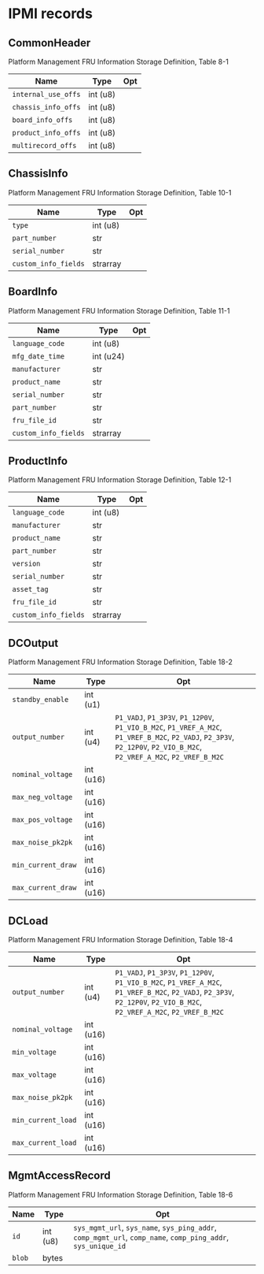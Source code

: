 
# IPMI records


## CommonHeader
Platform Management FRU Information Storage Definition, Table 8-1

|Name                     |Type                |Opt                                                         
|-------------------------|--------------------|------------------------------------------------------------|
|`internal_use_offs`      |int (u8)            |                                                            |
|`chassis_info_offs`      |int (u8)            |                                                            |
|`board_info_offs`        |int (u8)            |                                                            |
|`product_info_offs`      |int (u8)            |                                                            |
|`multirecord_offs`       |int (u8)            |                                                            |

## ChassisInfo
Platform Management FRU Information Storage Definition, Table 10-1

|Name                     |Type                |Opt                                                         
|-------------------------|--------------------|------------------------------------------------------------|
|`type`                   |int (u8)            |                                                            |
|`part_number`            |str                 |                                                            |
|`serial_number`          |str                 |                                                            |
|`custom_info_fields`     |strarray            |                                                            |

## BoardInfo
Platform Management FRU Information Storage Definition, Table 11-1

|Name                     |Type                |Opt                                                         
|-------------------------|--------------------|------------------------------------------------------------|
|`language_code`          |int (u8)            |                                                            |
|`mfg_date_time`          |int (u24)           |                                                            |
|`manufacturer`           |str                 |                                                            |
|`product_name`           |str                 |                                                            |
|`serial_number`          |str                 |                                                            |
|`part_number`            |str                 |                                                            |
|`fru_file_id`            |str                 |                                                            |
|`custom_info_fields`     |strarray            |                                                            |

## ProductInfo
Platform Management FRU Information Storage Definition, Table 12-1

|Name                     |Type                |Opt                                                         
|-------------------------|--------------------|------------------------------------------------------------|
|`language_code`          |int (u8)            |                                                            |
|`manufacturer`           |str                 |                                                            |
|`product_name`           |str                 |                                                            |
|`part_number`            |str                 |                                                            |
|`version`                |str                 |                                                            |
|`serial_number`          |str                 |                                                            |
|`asset_tag`              |str                 |                                                            |
|`fru_file_id`            |str                 |                                                            |
|`custom_info_fields`     |strarray            |                                                            |

## DCOutput
Platform Management FRU Information Storage Definition, Table 18-2

|Name                     |Type                |Opt                                                         
|-------------------------|--------------------|------------------------------------------------------------|
|`standby_enable`         |int (u1)            |                                                            |
|`output_number`          |int (u4)            |`P1_VADJ`, `P1_3P3V`, `P1_12P0V`, `P1_VIO_B_M2C`, `P1_VREF_A_M2C`, `P1_VREF_B_M2C`, `P2_VADJ`, `P2_3P3V`, `P2_12P0V`, `P2_VIO_B_M2C`, `P2_VREF_A_M2C`, `P2_VREF_B_M2C`|
|`nominal_voltage`        |int (u16)           |                                                            |
|`max_neg_voltage`        |int (u16)           |                                                            |
|`max_pos_voltage`        |int (u16)           |                                                            |
|`max_noise_pk2pk`        |int (u16)           |                                                            |
|`min_current_draw`       |int (u16)           |                                                            |
|`max_current_draw`       |int (u16)           |                                                            |

## DCLoad
Platform Management FRU Information Storage Definition, Table 18-4

|Name                     |Type                |Opt                                                         
|-------------------------|--------------------|------------------------------------------------------------|
|`output_number`          |int (u4)            |`P1_VADJ`, `P1_3P3V`, `P1_12P0V`, `P1_VIO_B_M2C`, `P1_VREF_A_M2C`, `P1_VREF_B_M2C`, `P2_VADJ`, `P2_3P3V`, `P2_12P0V`, `P2_VIO_B_M2C`, `P2_VREF_A_M2C`, `P2_VREF_B_M2C`|
|`nominal_voltage`        |int (u16)           |                                                            |
|`min_voltage`            |int (u16)           |                                                            |
|`max_voltage`            |int (u16)           |                                                            |
|`max_noise_pk2pk`        |int (u16)           |                                                            |
|`min_current_load`       |int (u16)           |                                                            |
|`max_current_load`       |int (u16)           |                                                            |

## MgmtAccessRecord
Platform Management FRU Information Storage Definition, Table 18-6

|Name                     |Type                |Opt                                                         
|-------------------------|--------------------|------------------------------------------------------------|
|`id`                     |int (u8)            |`sys_mgmt_url`, `sys_name`, `sys_ping_addr`, `comp_mgmt_url`, `comp_name`, `comp_ping_addr`, `sys_unique_id`|
|`blob`                   |bytes               |                                                            |
